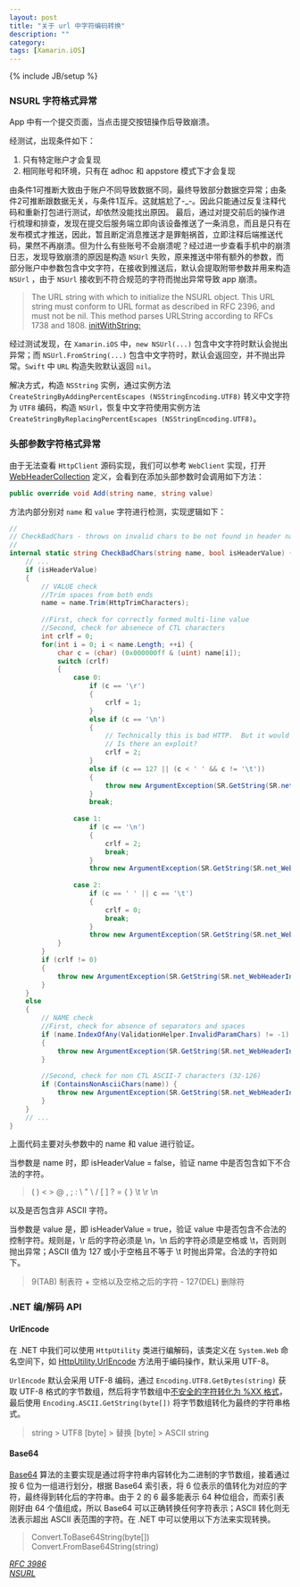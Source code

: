 ```yaml
---
layout: post
title: "关于 url 中字符编码转换"
description: ""
category:
tags: [Xamarin.iOS]
---
```

{% include JB/setup %}

### NSURL 字符格式异常

App 中有一个提交页面，当点击提交按钮操作后导致崩溃。

经测试，出现条件如下：

1. 只有特定账户才会复现
2. 相同账号和环境，只有在 adhoc 和 appstore 模式下才会复现

由条件1可推断大致由于账户不同导致数据不同，最终导致部分数据空异常；由条件2可推断跟数据无关，与条件1互斥。这就尴尬了-_-。因此只能通过反复注释代码和重新打包进行测试，却依然没能找出原因。
最后，通过对提交前后的操作进行梳理和排查，发现在提交后服务端立即向该设备推送了一条消息，而且是只有在发布模式才推送，因此，暂且断定消息推送才是罪魁祸首，立即注释后端推送代码，果然不再崩溃。但为什么有些账号不会崩溃呢？经过进一步查看手机中的崩溃日志，发现导致崩溃的原因是构造 `NSUrl` 失败，原来推送中带有额外的参数，而部分账户中参数包含中文字符，在接收到推送后，默认会提取附带参数并用来构造 `NSUrl` ，由于 `NSUrl` 接收到不符合规范的字符而抛出异常导致 app 崩溃。

> The URL string with which to initialize the NSURL object. This URL string must conform to URL format as described in RFC 2396, and must not be nil. This method parses URLString according to RFCs 1738 and 1808. [initWithString:](https://developer.apple.com/documentation/foundation/nsurl/1413146-initwithstring?language=objc)

经过测试发现，在 `Xamarin.iOS` 中，`new NSUrl(...)` 包含中文字符时默认会抛出异常；而 `NSUrl.FromString(...)` 包含中文字符时，默认会返回空，并不抛出异常。`Swift` 中 `URL` 构造失败默认返回 `nil`。

解决方式，构造 `NSString` 实例，通过实例方法 `CreateStringByAddingPercentEscapes (NSStringEncoding.UTF8)` 转义中文字符为 `UTF8` 编码，构造 `NSUrl`，恢复中文字符使用实例方法 `CreateStringByReplacingPercentEscapes (NSStringEncoding.UTF8)`。

### 头部参数字符格式异常

由于无法查看 `HttpClient` 源码实现，我们可以参考 `WebClient` 实现，打开 [WebHeaderCollection](http://referencesource.microsoft.com/#System/net/System/Net/WebHeaderCollection.cs,69a6a97a52b7b09a) 定义，会看到在添加头部参数时会调用如下方法：

```csharp
public override void Add(string name, string value)
```

方法内部分别对 `name` 和 `value` 字符进行检测，实现逻辑如下：

```csharp
//
// CheckBadChars - throws on invalid chars to be not found in header name/value
//
internal static string CheckBadChars(string name, bool isHeaderValue) {
    // ...
    if (isHeaderValue) 
    {
        // VALUE check
        //Trim spaces from both ends
        name = name.Trim(HttpTrimCharacters);
     
        //First, check for correctly formed multi-line value
        //Second, check for absenece of CTL characters
        int crlf = 0;
        for(int i = 0; i < name.Length; ++i) {
            char c = (char) (0x000000ff & (uint) name[i]);
            switch (crlf)
            {
                case 0:
                    if (c == '\r')
                    {
                        crlf = 1;
                    }
                    else if (c == '\n')
                    {
                        // Technically this is bad HTTP.  But it would be a breaking change to throw here.
                        // Is there an exploit?
                        crlf = 2;
                    }
                    else if (c == 127 || (c < ' ' && c != '\t'))
                    {
                        throw new ArgumentException(SR.GetString(SR.net_WebHeaderInvalidControlChars), "value");
                    }
                    break;
     
                case 1:
                    if (c == '\n')
                    {
                        crlf = 2;
                        break;
                    }
                    throw new ArgumentException(SR.GetString(SR.net_WebHeaderInvalidCRLFChars), "value");
     
                case 2:
                    if (c == ' ' || c == '\t')
                    {
                        crlf = 0;
                        break;
                    }
                    throw new ArgumentException(SR.GetString(SR.net_WebHeaderInvalidCRLFChars), "value");
            }
        }
        if (crlf != 0)
        {
            throw new ArgumentException(SR.GetString(SR.net_WebHeaderInvalidCRLFChars), "value");
        }
    }
    else
    {
        // NAME check
        //First, check for absence of separators and spaces
        if (name.IndexOfAny(ValidationHelper.InvalidParamChars) != -1) 
        {
            throw new ArgumentException(SR.GetString(SR.net_WebHeaderInvalidHeaderChars), "name");
        }
     
        //Second, check for non CTL ASCII-7 characters (32-126)
        if (ContainsNonAsciiChars(name)) {
            throw new ArgumentException(SR.GetString(SR.net_WebHeaderInvalidNonAsciiChars), "name");
        }
    }
    // ...
}
```

上面代码主要对头参数中的 name 和 value 进行验证。

当参数是 name 时，即 isHeaderValue = false，验证 name 中是否包含如下不合法的字符。

> ( ) < > @ , ; : \\ " \ / [ ] ? = { }  \t \r \n

以及是否包含非 ASCII 字符。 

当参数是 value 是，即 isHeaderValue = true，验证 value 中是否包含不合法的控制字符。规则是，\r 后的字符必须是 \n，\n 后的字符必须是空格或 \t，否则则抛出异常；ASCII 值为 127 或小于空格且不等于 \t 时抛出异常。合法的字符如下。
> 9(TAB) 制表符 + 空格以及空格之后的字符 - 127(DEL) 删除符 

### .NET 编/解码 API

#### UrlEncode

在 .NET 中我们可以使用 `HttpUtility` 类进行编解码，该类定义在 `System.Web` 命名空间下，如 [HttpUtility.UrlEncode](https://msdn.microsoft.com/en-us/library/4fkewx0t(v=vs.110).aspx) 方法用于编码操作，默认采用 UTF-8。

`UrlEncode` 默认会采用 UTF-8 编码，通过 `Encoding.UTF8.GetBytes(string)` 获取 UTF-8 格式的字节数组，然后将字节数组中[不安全的字符转化为 %XX 格式](http://referencesource.microsoft.com/#System.Web/Util/HttpEncoder.cs,aa1079312bd28b8c)，最后使用 `Encoding.ASCII.GetString(byte[])` 将字节数组转化为最终的字符串格式。

> string > UTF8 [byte] > 替换 [byte] > ASCII string


#### Base64

[Base64](https://en.wikipedia.org/wiki/Base64#Examples) 算法的主要实现是通过将字符串内容转化为二进制的字节数组，接着通过按 6 位为一组进行划分，根据 Base64 索引表，将 6 位表示的值转化为对应的字符，最终得到转化后的字符串。由于 2 的 6 最多能表示 64 种位组合，而索引表刚好由 64 个值组成，所以 Base64 可以正确转换任何字符表示；ASCII 转化则无法表示超出 ASCII 表范围的字符。在 .NET 中可以使用以下方法来实现转换。
 
> Convert.ToBase64String(byte[])  
> Convert.FromBase64String(string)



[*RFC 3986*](https://tools.ietf.org/html/rfc3986)  
[*NSURL*](https://developer.apple.com/reference/foundation/nsurl)